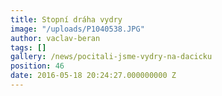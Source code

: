 ```yaml
---
title: Stopní dráha vydry
image: "/uploads/P1040538.JPG"
author: vaclav-beran
tags: []
gallery: /news/pocitali-jsme-vydry-na-dacicku
position: 46
date: 2016-05-18 20:24:27.000000000 Z
---
```

